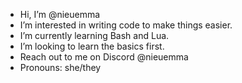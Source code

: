 - Hi, I’m @nieuemma
- I’m interested in writing code to make things easier.
- I’m currently learning Bash and Lua.
- I’m looking to learn the basics first.
- Reach out to me on Discord @nieuemma
- Pronouns: she/they

<!---
nieuemma/nieuemma is a ✨ special ✨ repository because its `README.md` (this file) appears on your GitHub profile.
You can click the Preview link to take a look at your changes.
--->
